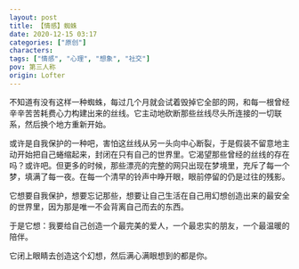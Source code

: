 ```yaml
---
layout: post
title: 【情感】蜘蛛
date: 2020-12-15 03:17
categories: ["原创"]
characters: 
tags: ["情感", "心理", "想象", "社交"]
pov: 第三人称
origin: Lofter
---
```


不知道有没有这样一种蜘蛛，每过几个月就会试着毁掉它全部的网，和每一根曾经辛辛苦苦耗费心力构建出来的丝线。它主动地砍断那些丝线尽头所连接的一切联系，然后换个地方重新开始。

或许是自我保护的一种吧，害怕这丝线从另一头向中心断裂，于是假装不留意地主动开始把自己蜷缩起来，封闭在只有自己的世界里。它渴望那些曾经的丝线的存在吗？或许吧。但更多的时候，那些漂亮的完整的网只出现在梦境里，充斥了每一个梦，填满了每一夜。在每一个清早的铃声中睁开眼，眼前停留的仍是过往的残影。

它想要自我保护，想要忘记那些，想要让自己生活在自己用幻想创造出来的最安全的世界里，因为那是唯一不会背离自己而去的东西。

于是它想：我要给自己创造一个最完美的爱人，一个最忠实的朋友，一个最温暖的陪伴。

它闭上眼睛去创造这个幻想，然后满心满眼想到的都是你。
